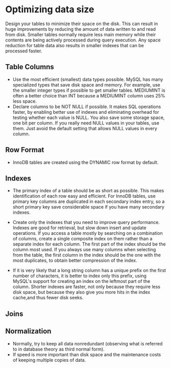 # Optimizing data size

Design your tables to minimize their space on the disk. This can result in huge improvements by reducing the amount of data written to and read from disk. Smaller tables normally require less main memory while their contents are being actively processed during query execution. Any space reduction for table data also results in smaller indexes that can be processed faster.

## Table Columns

- Use the most efficient (smallest) data types possible. MySQL has many specialized types that save disk space and memory. For example, use the smaller integer types if possible to get smaller tables. MEDIUMINT is often a better choice than INT because a MEDIUMINT column uses 25% less space.
- Declare columns to be NOT NULL if possible. It makes SQL operations faster, by enabling better use of indexes and eliminating overhead for testing whether each value is NULL. You also save some storage space, one bit per column. If you really need NULL values in your tables, use them. Just avoid the default setting that allows NULL values in every column.

## Row Format

- InnoDB tables are created using the DYNAMIC row format by default.

## Indexes

- The primary index of a table should be as short as possible. This makes identification of each row easy and efficient. For InnoDB tables, use primary key columns are duplicated in each secondary index entry, so a short primary key save considerable space if you have many secondary indexes.

- Create only the indexes that you need to improve query performance. Indexes are good for retrieval, but slow down insert and update operations. If you access a table mostly by searching on a combination of columns, create a single composite index on them rather than a separate index for each column. The first part of the index should be the column most used. If you always use many columns when selecting from the table, the first column in the index should be the one with the most duplicates, to obtain better compression of the index. 

- If it is very likely that a long string column has a unique prefix on the first number of characters, it is better to index only this prefix, using MySQL's support for creating an index on the leftmost part of the column. Shorter indexes are faster, not only because they require less disk space, but because they also give you more hits in the index cache,and thus fewer disk seeks.

## Joins

## Normalization

- Normally, try to keep all data nonredundant (observing what is referred to in database theory as third normal form).
- If speed is more important than disk space and the maintenance costs of keeping multiple copies of data. 
